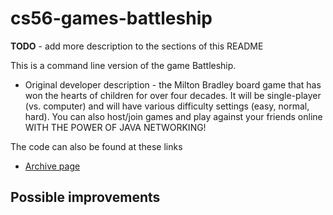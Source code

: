# cs56-games-battleship

<b>TODO</b> - add more description to the sections of this README

This is a command line version of the game Battleship. 
* Original developer description - the Milton Bradley board game that has won the hearts of children for over four decades. It will be single-player (vs. computer) and will have various difficulty settings (easy, normal, hard).  You can also host/join games and play against your friends online WITH THE POWER OF JAVA NETWORKING!

The code can also be found at these links

* [Archive page](https://foo.cs.ucsb.edu/cs56/issues/0000501/)


## Possible improvements
